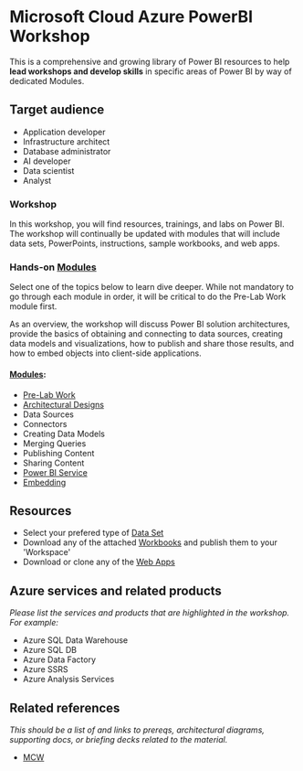# Microsoft Cloud Azure PowerBI Workshop
This is a comprehensive and growing library of Power BI resources to help **lead workshops and develop skills** in specific areas of Power BI by way of dedicated Modules.

## Target audience
-	Application developer
-	Infrastructure architect
-	Database administrator
-	AI developer
-	Data scientist
- Analyst

### Workshop
In this workshop, you will find resources, trainings, and labs on Power BI.  The workshop will continually be updated with modules that will include data sets, PowerPoints, instructions, sample workbooks, and web apps. 

### Hands-on [Modules](https://github.com/hnc198/AzurePowerBI/tree/master/Hands-on%20Modules)
Select one of the topics below to learn dive deeper.  While not mandatory to go through each module in order, it will be critical to do the Pre-Lab Work module first.  

As an overview, the workshop will discuss Power BI solution architectures, provide the basics of obtaining and connecting to data sources, creating data models and visualizations, how to publish and share those results, and how to embed objects into client-side applications.

#### [Modules](https://github.com/hnc198/AzurePowerBI/tree/master/Hands-on%20Modules):
-	[Pre-Lab Work](https://github.com/hnc198/AzurePowerBI/tree/master/Hands-on%20Modules/1.%20Pre-Lab%20Work)
-	[Architectural Designs](https://github.com/hnc198/AzurePowerBI/tree/master/Hands-on%20Modules/Architectural%20Designs)
-	Data Sources
-	Connectors
-	Creating Data Models
-	Merging Queries
-	Publishing Content
-	Sharing Content
-	[Power BI Service](https://github.com/hnc198/AzurePowerBI/tree/master/Hands-on%20Modules/Power%20BI%20Service)
-	[Embedding](https://github.com/hnc198/AzurePowerBI/tree/master/Hands-on%20Modules/Embedding)

## Resources
- Select your prefered type of [Data Set](https://github.com/hnc198/AzurePowerBI/tree/master/1.%20Data%20Sets)
- Download any of the attached [Workbooks](https://github.com/hnc198/AzurePowerBI/tree/master/2.%20Workbooks) and publish them to your 'Workspace' 
- Download or clone any of the [Web Apps](https://github.com/hnc198/AzurePowerBI/tree/master/3.%20Web%20Apps) 

## Azure services and related products
*Please list the services and products that are highlighted in the workshop. For example:*
-	Azure SQL Data Warehouse
-	Azure SQL DB
-	Azure Data Factory
-	Azure SSRS
-	Azure Analysis Services

## Related references
*This should be a list of and links to prereqs, architectural diagrams, supporting docs, or briefing decks related to the material.* 
- [MCW](https://github.com/Microsoft/MCW)

